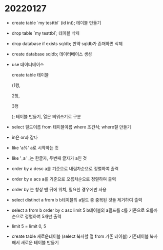 # 20220127





- create table \`my testtbl` (id int); 테이블 만들기

- drop table \`my testtbl`; 테이블 삭제

- drop database if exists sqldb; 만약 sqldb가 존재하면 삭제

- create database sqldb; 데이터베이스 생성

- use 데이터베이스

  create table 테이블

  (1행,

  2행,

  3행

  ); 테이블 만들기, 열은 띄워쓰기로 구분

- select 필드이름 from 테이블이름 where 조건식; where절 만들기

- in은 or과 같다

- like 'a%' a로 시작하는 것

- like '_a' _는 한글자, 두번째 글자가 a인 것

- order by a desc a를 기준으로  내림차순으로 정렬하여 출력

- order by a acs a를 기준으로 오름차순으로 정렬하여 출력

- order by 는 항상 맨 뒤에 위치, 필요한 경우에만 사용

- select distinct a from b b테이블의 a필드 중 중복된 것들 제거하여 출력

- select a from b order by c asc limit 5 b테이블의 a필드를 c를 기준으로 오름차순으로 정렬하여 5개만 출력

- limit 5 = limit 0, 5
- create table 새로운테이블 (select 복사할 열 from 기존 테이블) 기존테이블 복사해서 새로운 테이블 만들기
